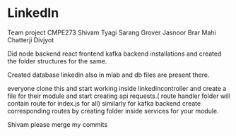 # LinkedIn

Team project CMPE273
Shivam Tyagi
Sarang Grover
Jasnoor Brar
Mahi Chatterji
Divjyot

Did node backend react frontend kafka backend installations and created the folder structures for the same.

Created database linkedin  also in mlab and db files are present there.

everyone clone this and start working inside linkedincontroller and create a file for their module and start creating api requests.( route handler folder will contain route for index.js for all) 
similarly for kafka backend create corresponding routes by creating folder inside services for your module.

Shivam please merge my commits
